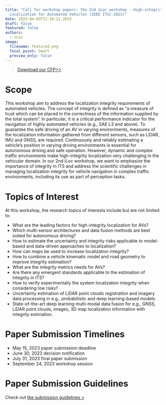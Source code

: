 ```yaml
---
title: "Call for workshop papers: the 2nd iLoc workshop - High-integrity
  Localization for Automated Vehicles (IEEE ITSC-2023)"
date: 2023-04-03T11:10:21.263Z
draft: false
featured: false
authors:
  - iLoc
image:
  filename: featured.png
  focal_point: Smart
  preview_only: false
---
```



> [Download our CFP>>](uploads/iLoc2023-poster.pdf) 



# Scope

This workshop aim to address the localization integrity requirements of automated vehicles. The concept of integrity is defined as “a measure of trust which can be placed in the correctness of the information supplied by the total system”. In particular, it is a critical performance indicator for the navigation of highly automated vehicles (e.g., SAE L3 and above). To guarantee the safe driving of an AV in varying environments, measures of the localization information gathered from different sensors, such as LiDAR, IMU and GNSS, are required. Continuously and reliably estimating a vehicle’s position in varying driving environments is essential for autonomous driving and safe operation. However, dynamic and complex traffic environments make high-integrity localization very challenging in the vehicular domain. In our 2nd iLoc workshop, we want to emphasize the importance of integrity in ITS and address the scientific challenges in managing localization integrity for vehicle navigation in complex traffic environments, including its use as part of perception tasks.

# Topics of Interest

At this workshop, the research topics of interests include but are not limited to:

* What are the leading factors for high-integrity localization for AVs?
* Which multi-sensor architectures and data fusion methods are best suited for autonomous driving?
* How to estimate the uncertainty and integrity risks applicable to model-based and data-driven approaches to localization?
* How can maps be used to increase localization integrity?
* How to combine a vehicle kinematic model and road geometry to improve integrity estimation?
* What are the integrity metrics needs for AVs?
* Are there any emergent standards applicable to the estimation of integrity in ITS?
* How to verify experimentally the system localization integrity when considering low risks?
* Uncertainty estimation of LiDAR point clouds registration and imagery data processing in e.g., probabilistic and deep learning-based models
* State-of-the-art deep learning multi-modal data fusion for e.g., GNSS, LiDAR point clouds, images, 3D map localization information with integrity estimation.

# Paper S﻿ubmission T﻿imelines

* M﻿ay 15, 2023 paper submission deadline
* J﻿une 30, 2023 decision notification
* J﻿uly 31, 2023 final paper submission
* S﻿eptember 24, 2023 workshop session

# Paper S﻿ubmission Guidelines

C﻿heck out [the submission guidelines >](/workshop2/cfp/)
